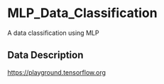 # MLP_Data_Classification
A data classification using MLP

## Data Description
 https://playground.tensorflow.org